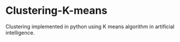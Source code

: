 # Clustering-K-means
Clustering implemented in python using K means algorithm in artificial intelligence.
